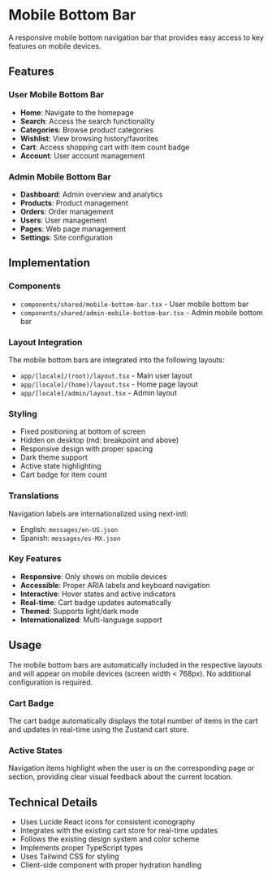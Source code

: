 # Mobile Bottom Bar

A responsive mobile bottom navigation bar that provides easy access to key features on mobile devices.

## Features

### User Mobile Bottom Bar
- **Home**: Navigate to the homepage
- **Search**: Access the search functionality
- **Categories**: Browse product categories
- **Wishlist**: View browsing history/favorites
- **Cart**: Access shopping cart with item count badge
- **Account**: User account management

### Admin Mobile Bottom Bar
- **Dashboard**: Admin overview and analytics
- **Products**: Product management
- **Orders**: Order management
- **Users**: User management
- **Pages**: Web page management
- **Settings**: Site configuration

## Implementation

### Components
- `components/shared/mobile-bottom-bar.tsx` - User mobile bottom bar
- `components/shared/admin-mobile-bottom-bar.tsx` - Admin mobile bottom bar

### Layout Integration
The mobile bottom bars are integrated into the following layouts:
- `app/[locale]/(root)/layout.tsx` - Main user layout
- `app/[locale]/(home)/layout.tsx` - Home page layout
- `app/[locale]/admin/layout.tsx` - Admin layout

### Styling
- Fixed positioning at bottom of screen
- Hidden on desktop (md: breakpoint and above)
- Responsive design with proper spacing
- Dark theme support
- Active state highlighting
- Cart badge for item count

### Translations
Navigation labels are internationalized using next-intl:
- English: `messages/en-US.json`
- Spanish: `messages/es-MX.json`

### Key Features
- **Responsive**: Only shows on mobile devices
- **Accessible**: Proper ARIA labels and keyboard navigation
- **Interactive**: Hover states and active indicators
- **Real-time**: Cart badge updates automatically
- **Themed**: Supports light/dark mode
- **Internationalized**: Multi-language support

## Usage

The mobile bottom bars are automatically included in the respective layouts and will appear on mobile devices (screen width < 768px). No additional configuration is required.

### Cart Badge
The cart badge automatically displays the total number of items in the cart and updates in real-time using the Zustand cart store.

### Active States
Navigation items highlight when the user is on the corresponding page or section, providing clear visual feedback about the current location.

## Technical Details

- Uses Lucide React icons for consistent iconography
- Integrates with the existing cart store for real-time updates
- Follows the existing design system and color scheme
- Implements proper TypeScript types
- Uses Tailwind CSS for styling
- Client-side component with proper hydration handling 